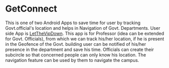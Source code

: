 # GetConnect
This is one of two Android Apps to save time for user by tracking Govt.official's location and helps in Navigation of Govt. Departments. User side App is [LetTheVipDown](https://github.com/SaurabhVj/LetTheVipDown). 
This app is for Professor (idea can be extended for Govt. Officials), from which we can track his/her location, if he is present in the Geofence of the Govt. building user can be notified of his/her presence in the department and save his time. Officials can create their subcircle so 
that concerned people can only know his location. The navigation feature can be used by 
them to navigate the campus.
